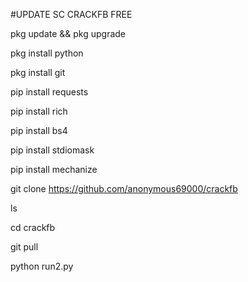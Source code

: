 #UPDATE SC CRACKFB FREE

pkg update && pkg upgrade

pkg install python

pkg install git

pip install requests

pip install rich

pip install bs4

pip install stdiomask

pip install mechanize

git clone https://github.com/anonymous69000/crackfb

ls

cd crackfb

git pull

python run2.py
